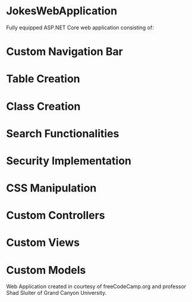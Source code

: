 # JokesWebApplication

Fully equipped ASP.NET Core web application consisting of:

# Custom Navigation Bar
# Table Creation
# Class Creation
# Search Functionalities
# Security Implementation
# CSS Manipulation
# Custom Controllers
# Custom Views
# Custom Models

Web Application created in courtesy of freeCodeCamp.org and professor Shad Sluiter of Grand Canyon University.
